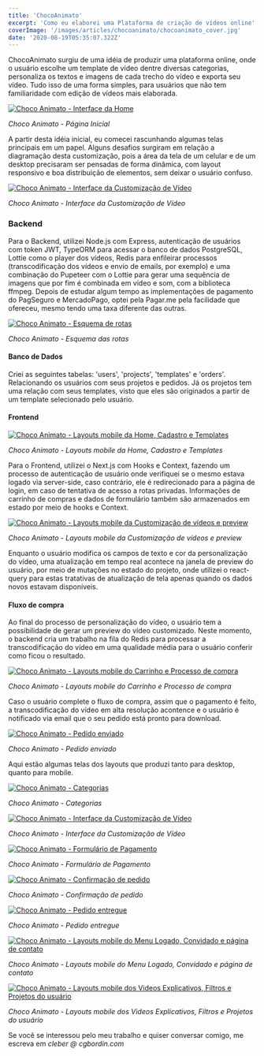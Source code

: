 ```yaml
---
title: 'ChocoAnimato'
excerpt: 'Como eu elaborei uma Plataforma de criação de vídeos online'
coverImage: '/images/articles/chocoanimato/chocoanimato_cover.jpg'
date: '2020-08-19T05:35:07.322Z'
---
```


ChocoAnimato surgiu de uma idéia de produzir uma plataforma online, onde o usuário escolhe um template de vídeo dentre diversas categorias, personaliza os textos e imagens de cada trecho do vídeo e exporta seu vídeo. Tudo isso de uma forma simples, para usuários que não tem familiaridade com edição de vídeos mais elaborada.

<a href="https://www.cgbordin.com/images/articles/chocoanimato/chocoanimato_home.jpg" target="_blank">
<img src="/images/articles/chocoanimato/chocoanimato_home.jpg" alt="Choco Animato - Interface da Home" />
</a>

*Choco Animato - Página Inicial*

A partir desta idéia inicial, eu comecei rascunhando algumas telas principais em um papel. Alguns desafios surgiram em relação a diagramação desta customização, pois a área da tela de um celular e de um desktop precisaram ser pensadas de forma dinâmica, com layout responsivo e boa distribuição de elementos, sem deixar o usuário confuso.

<a href="https://www.cgbordin.com/images/articles/chocoanimato/chocoanimato_video_custom.jpg" target="_blank">
<img src="/images/articles/chocoanimato/chocoanimato_video_custom.jpg" alt="Choco Animato - Interface da Customização de Vídeo" />
</a>

*Choco Animato - Interface da Customização de Vídeo*

### Backend

Para o Backend, utilizei Node.js com Express, autenticação de usuários com token JWT, TypeORM para acessar o banco de dados PostgreSQL, Lottie como o player dos vídeos, Redis para enfileirar processos (transcodificação dos vídeos e envio de emails, por exemplo) e uma combinação do Pupeteer com o Lottie para gerar uma sequência de imagens  que por fim é combinada em vídeo e som, com a biblioteca ffmpeg. Depois de estudar algum tempo as implementações de pagamento do PagSeguro e MercadoPago, optei pela Pagar.me pela facilidade que ofereceu, mesmo tendo uma taxa diferente das outras.

<a href="https://www.cgbordin.com/images/articles/chocoanimato/chocoanimato_schematic01.jpg" target="_blank">
<img src="/images/articles/chocoanimato/chocoanimato_schematic01.jpg" alt="Choco Animato - Esquema de rotas" />
</a>

*Choco Animato - Esquema das rotas*

#### Banco de Dados

Criei as seguintes tabelas: 'users', 'projects', 'templates' e 'orders'. Relacionando os usuários com seus projetos e pedidos. Já os projetos tem uma relação com seus templates, visto que eles são originados a partir de um template selecionado pelo usuário.

#### Frontend

<a href="https://www.cgbordin.com/images/articles/chocoanimato/chocoanimato_mobile_01.jpg" target="_blank">
<img src="/images/articles/chocoanimato/chocoanimato_mobile_01.jpg" alt="Choco Animato - Layouts mobile da Home, Cadastro e Templates" />
</a>

*Choco Animato - Layouts mobile da Home, Cadastro e Templates*

Para o Frontend, utilizei o Next.js com Hooks e Context, fazendo um processo de autenticação de usuário onde verifiquei se o mesmo estava logado via server-side, caso contrário, ele é redirecionado para a página de login, em caso de tentativa de acesso a rotas privadas. Informações de carrinho de compras e dados de formulário também são armazenados em estado por meio de hooks e Context.

<a href="https://www.cgbordin.com/images/articles/chocoanimato/chocoanimato_mobile_04.jpg" target="_blank">
<img src="/images/articles/chocoanimato/chocoanimato_mobile_04.jpg" alt="Choco Animato - Layouts mobile da Customização de vídeos e preview" />
</a>

*Choco Animato - Layouts mobile da Customização de vídeos e preview*

Enquanto o usuário modifica os campos de texto e cor da personalização do vídeo, uma atualização em tempo real acontece na janela de preview do usuário, por meio de mutações no estado do projeto, onde utilizei o react-query para estas tratativas de atualização de tela apenas quando os dados novos estavam disponíveis.

#### Fluxo de compra

Ao final do processo de personalização do vídeo, o usuário tem a possibilidade de gerar um preview do vídeo customizado. Neste momento, o backend cria um trabalho na fila do Redis para processar a transcodificação do vídeo em uma qualidade média para o usuário conferir como ficou o resultado.

<a href="https://www.cgbordin.com/images/articles/chocoanimato/chocoanimato_mobile_05.jpg" target="_blank">
<img src="/images/articles/chocoanimato/chocoanimato_mobile_05.jpg" alt="Choco Animato - Layouts mobile do Carrinho e Processo de compra" />
</a>

*Choco Animato - Layouts mobile do Carrinho e Processo de compra*

Caso o usuário complete o fluxo de compra, assim que o pagamento é feito, a transcodificação do vídeo em alta resolução acontence e o usuário é notificado via email que o seu pedido está pronto para download.

<a href="https://www.cgbordin.com/images/articles/chocoanimato/chocoanimato_order_success.jpg" target="_blank">
<img src="/images/articles/chocoanimato/chocoanimato_order_success.jpg" alt="Choco Animato - Pedido enviado" />
</a>

*Choco Animato - Pedido enviado*

Aqui estão algumas telas dos layouts que produzi tanto para desktop, quanto para mobile.

<a href="https://www.cgbordin.com/images/articles/chocoanimato/chocoanimato_categories.jpg" target="_blank">
<img src="/images/articles/chocoanimato/chocoanimato_order_success.jpg" alt="Choco Animato - Categorias" />
</a>

*Choco Animato - Categorias*

<a href="https://www.cgbordin.com/images/articles/chocoanimato/chocoanimato_video_custom.jpg" target="_blank">
<img src="/images/articles/chocoanimato/chocoanimato_video_custom.jpg" alt="Choco Animato - Interface da Customização de Vídeo" />
</a>

*Choco Animato - Interface da Customização de Vídeo*

<a href="https://www.cgbordin.com/images/articles/chocoanimato/chocoanimato_order_address.jpg" target="_blank">
<img src="/images/articles/chocoanimato/chocoanimato_order_address.jpg" alt="Choco Animato - Formulário de Pagamento" />
</a>

*Choco Animato - Formulário de Pagamento*

<a href="https://www.cgbordin.com/images/articles/chocoanimato/chocoanimato_order_confirm.jpg" target="_blank">
<img src="/images/articles/chocoanimato/chocoanimato_order_confirm.jpg" alt="Choco Animato - Confirmação de pedido" />
</a>

*Choco Animato - Confirmação de pedido*

<a href="https://www.cgbordin.com/images/articles/chocoanimato/chocoanimato_order_delivered.jpg" target="_blank">
<img src="/images/articles/chocoanimato/chocoanimato_order_delivered.jpg" alt="Choco Animato - Pedido entregue" />
</a>

*Choco Animato - Pedido entregue*

<a href="https://www.cgbordin.com/images/articles/chocoanimato/chocoanimato_mobile_02.jpg" target="_blank">
<img src="/images/articles/chocoanimato/chocoanimato_mobile_02.jpg" alt="Choco Animato - Layouts mobile do Menu Logado, Convidado e página de contato" />
</a>

*Choco Animato - Layouts mobile do Menu Logado, Convidado e página de contato*

<a href="https://www.cgbordin.com/images/articles/chocoanimato/chocoanimato_mobile_03.jpg" target="_blank">
<img src="/images/articles/chocoanimato/chocoanimato_mobile_03.jpg" alt="Choco Animato - Layouts mobile dos Videos Explicativos, Filtros e Projetos do usuário" />
</a>

*Choco Animato - Layouts mobile dos Videos Explicativos, Filtros e Projetos do usuário*

Se você se interessou pelo meu trabalho e quiser conversar comigo, me escreva em *cleber @ cgbordin.com*